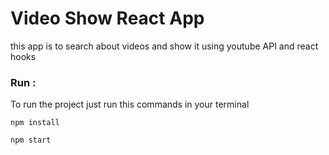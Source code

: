 # Video Show React App

this app is to search about videos and show it using youtube API and react hooks

### Run :

To run the project just run this commands in your terminal

```
npm install

npm start

```
